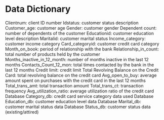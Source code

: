 # Data Dictionary

Clientnum: client ID number
Idstatus: customer status description
Customer_age: customer age
Gender: customer gender
Dependent count: number of dependents of the customer
Educationid: customer education level description
Maritalid: customer marital status
Income_category: customer income category
Card_categoryid: customer credit card category
Month_on_book: period of relationship with the bank
Relationship_in_count: total number of products held by the customer
Months_inactive_in_12_month: number of months inactive in the last 12 months
Contacts_Count_12_mon: total times contacted by the bank in the last 12 months
Credit limit: credit limit
Total Revolving Balance on the Credit Card: total revolving balance on the credit card
Avg_open_to_buy: average amount spent on purchases with the credit card in the last 12 months
Total_trans_amt: total transaction amount
Total_trans_ct: transaction frequency
Avg_utilization_ratio: average utilization ratio of the credit card
Database Category_db: credit card service category data used
Database Education_db: customer education level data
Database Marital_db: customer marital status data
Database Status_db: customer status data (existing/attired)